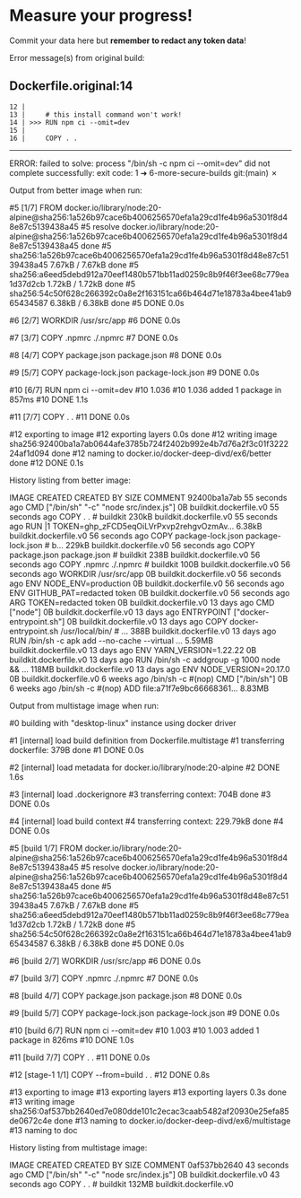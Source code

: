 # Measure your progress!

Commit your data here but **remember to redact any token data**!

Error message(s) from original build:

  Dockerfile.original:14
  --------------------
    12 |     
    13 |     # this install command won't work!
    14 | >>> RUN npm ci --omit=dev
    15 |     
    16 |     COPY . .
  --------------------
  ERROR: failed to solve: process "/bin/sh -c npm ci --omit=dev" did not complete successfully: exit code: 1
  ➜  6-more-secure-builds git:(main) ✗ 


Output from better image when run:

  #5 [1/7] FROM docker.io/library/node:20-alpine@sha256:1a526b97cace6b4006256570efa1a29cd1fe4b96a5301f8d48e87c5139438a45
  #5 resolve docker.io/library/node:20-alpine@sha256:1a526b97cace6b4006256570efa1a29cd1fe4b96a5301f8d48e87c5139438a45 done
  #5 sha256:1a526b97cace6b4006256570efa1a29cd1fe4b96a5301f8d48e87c5139438a45 7.67kB / 7.67kB done
  #5 sha256:a6eed5debd912a70eef1480b571bb11ad0259c8b9f46f3ee68c779ea1d37d2cb 1.72kB / 1.72kB done
  #5 sha256:54c50f628c266392c0a8e2f163151ca66b464d71e18783a4bee41ab965434587 6.38kB / 6.38kB done
  #5 DONE 0.0s

  #6 [2/7] WORKDIR /usr/src/app
  #6 DONE 0.0s

  #7 [3/7] COPY .npmrc ./.npmrc
  #7 DONE 0.0s

  #8 [4/7] COPY package.json package.json
  #8 DONE 0.0s

  #9 [5/7] COPY package-lock.json package-lock.json
  #9 DONE 0.0s

  #10 [6/7] RUN npm ci --omit=dev
  #10 1.036 
  #10 1.036 added 1 package in 857ms
  #10 DONE 1.1s

  #11 [7/7] COPY . .
  #11 DONE 0.0s

  #12 exporting to image
  #12 exporting layers 0.0s done
  #12 writing image sha256:92400ba1a7ab0644afe3785b724f2402b992e4b7d76a2f3c01f322224af1d094 done
  #12 naming to docker.io/docker-deep-divd/ex6/better done
  #12 DONE 0.1s

History listing from better image:

  IMAGE          CREATED          CREATED BY                                      SIZE      COMMENT
  92400ba1a7ab   55 seconds ago   CMD ["/bin/sh" "-c" "node src/index.js"]        0B        buildkit.dockerfile.v0
  <missing>      55 seconds ago   COPY . . # buildkit                             230kB     buildkit.dockerfile.v0
  <missing>      55 seconds ago   RUN |1 TOKEN=ghp_zFCD5eqOiLVrPxvp2rehgvOzmAv…   6.38kB    buildkit.dockerfile.v0
  <missing>      56 seconds ago   COPY package-lock.json package-lock.json # b…   229kB     buildkit.dockerfile.v0
  <missing>      56 seconds ago   COPY package.json package.json # buildkit       238B      buildkit.dockerfile.v0
  <missing>      56 seconds ago   COPY .npmrc ./.npmrc # buildkit                 100B      buildkit.dockerfile.v0
  <missing>      56 seconds ago   WORKDIR /usr/src/app                            0B        buildkit.dockerfile.v0
  <missing>      56 seconds ago   ENV NODE_ENV=production                         0B        buildkit.dockerfile.v0
  <missing>      56 seconds ago   ENV GITHUB_PAT=redacted token   0B        buildkit.dockerfile.v0
  <missing>      56 seconds ago   ARG TOKEN=redacted token    0B        buildkit.dockerfile.v0
  <missing>      13 days ago      CMD ["node"]                                    0B        buildkit.dockerfile.v0
  <missing>      13 days ago      ENTRYPOINT ["docker-entrypoint.sh"]             0B        buildkit.dockerfile.v0
  <missing>      13 days ago      COPY docker-entrypoint.sh /usr/local/bin/ # …   388B      buildkit.dockerfile.v0
  <missing>      13 days ago      RUN /bin/sh -c apk add --no-cache --virtual …   5.59MB    buildkit.dockerfile.v0
  <missing>      13 days ago      ENV YARN_VERSION=1.22.22                        0B        buildkit.dockerfile.v0
  <missing>      13 days ago      RUN /bin/sh -c addgroup -g 1000 node     && …   118MB     buildkit.dockerfile.v0
  <missing>      13 days ago      ENV NODE_VERSION=20.17.0                        0B        buildkit.dockerfile.v0
  <missing>      6 weeks ago      /bin/sh -c #(nop)  CMD ["/bin/sh"]              0B        
  <missing>      6 weeks ago      /bin/sh -c #(nop) ADD file:a71f7e9bc66668361…   8.83MB    


Output from multistage image when run:

#0 building with "desktop-linux" instance using docker driver

#1 [internal] load build definition from Dockerfile.multistage
#1 transferring dockerfile: 379B done
#1 DONE 0.0s

#2 [internal] load metadata for docker.io/library/node:20-alpine
#2 DONE 1.6s

#3 [internal] load .dockerignore
#3 transferring context: 704B done
#3 DONE 0.0s

#4 [internal] load build context
#4 transferring context: 229.79kB done
#4 DONE 0.0s

#5 [build 1/7] FROM docker.io/library/node:20-alpine@sha256:1a526b97cace6b4006256570efa1a29cd1fe4b96a5301f8d48e87c5139438a45
#5 resolve docker.io/library/node:20-alpine@sha256:1a526b97cace6b4006256570efa1a29cd1fe4b96a5301f8d48e87c5139438a45 done
#5 sha256:1a526b97cace6b4006256570efa1a29cd1fe4b96a5301f8d48e87c5139438a45 7.67kB / 7.67kB done
#5 sha256:a6eed5debd912a70eef1480b571bb11ad0259c8b9f46f3ee68c779ea1d37d2cb 1.72kB / 1.72kB done
#5 sha256:54c50f628c266392c0a8e2f163151ca66b464d71e18783a4bee41ab965434587 6.38kB / 6.38kB done
#5 DONE 0.0s

#6 [build 2/7] WORKDIR /usr/src/app
#6 DONE 0.0s

#7 [build 3/7] COPY .npmrc ./.npmrc
#7 DONE 0.0s

#8 [build 4/7] COPY package.json package.json
#8 DONE 0.0s

#9 [build 5/7] COPY package-lock.json package-lock.json
#9 DONE 0.0s

#10 [build 6/7] RUN npm ci --omit=dev
#10 1.003 
#10 1.003 added 1 package in 826ms
#10 DONE 1.0s

#11 [build 7/7] COPY . .
#11 DONE 0.0s

#12 [stage-1 1/1] COPY --from=build . .
#12 DONE 0.8s

#13 exporting to image
#13 exporting layers
#13 exporting layers 0.3s done
#13 writing image sha256:0af537bb2640ed7e080dde101c2ecac3caab5482af20930e25efa85de0672c4e done
#13 naming to docker.io/docker-deep-divd/ex6/multistage
#13 naming to doc

History listing from multistage image:

IMAGE          CREATED          CREATED BY                                 SIZE      COMMENT
0af537bb2640   43 seconds ago   CMD ["/bin/sh" "-c" "node src/index.js"]   0B        buildkit.dockerfile.v0
<missing>      43 seconds ago   COPY . . # buildkit                        132MB     buildkit.dockerfile.v0